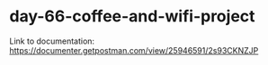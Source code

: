 # day-66-coffee-and-wifi-project

Link to documentation: https://documenter.getpostman.com/view/25946591/2s93CKNZJP
